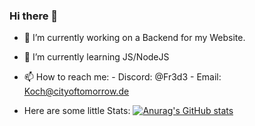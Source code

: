 ### Hi there 👋



- 🔭 I’m currently working on a Backend for my Website.
- 🌱 I’m currently learning JS/NodeJS
- 📫 How to reach me:
      - Discord: @Fr3d3
      - Email: Koch@cityoftomorrow.de

- Here are some little Stats:
  [![Anurag's GitHub stats](https://github-readme-stats.vercel.app/api?username=Fr3d3)](https://github.com/anuraghazra/github-readme-stats)
